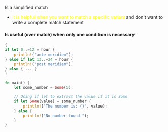 Is a simplified match
- <span style="color:#ffff00">it is helpful when you want to match a specific variant</span> and don't want to write a complete match statement
#### Is useful (over match) when only one condition is necessary

```Rust
{
if let 0..=12 = hour {
	println!("ante meridiem");
} else if let 13..=24 = hour {
	println!("post meridiem");
} else { ... }
}
```


```Rust
fn main() {
    let some_number = Some(5);

    // Using if let to extract the value if it is Some
    if let Some(value) = some_number {
        println!("The number is: {}", value);
    } else {
        println!("No number found.");
    }
}

```